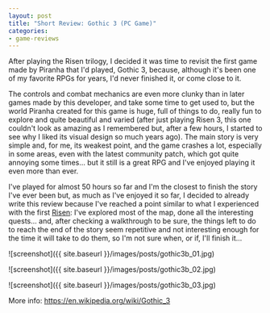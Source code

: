 ```yaml
---
layout: post
title: "Short Review: Gothic 3 (PC Game)"
categories:
- game-reviews
---
```


<p>After playing the Risen trilogy, I decided it was time to revisit the first game made by Piranha that I'd played, Gothic 3, because, although it's been one of my favorite RPGs for years, I'd never finished it, or come close to it.</p>
<p>The controls and combat mechanics are even more clunky than in later games made by this developer, and take some time to get used to, but the world Piranha created for this game is huge, full of things to do, really fun to explore and quite beautiful and varied (after just playing Risen 3, this one couldn't look as amazing as I remembered but, after a few hours, I started to see why I liked its visual design so much years ago). The main story is very simple and, for me, its weakest point, and the game crashes a lot, especially in some areas, even with the latest community patch, which got quite annoying some times... but it still is a great RPG and I've enjoyed playing it even more than ever.</p>
<p>I've played for almost 50 hours so far and I'm the closest to finish the story I've ever been but, as much as I've enjoyed it so far, I decided to already write this review because I've reached a point similar to what I experienced with the first <a href="http://blog.binarynonsense.com/2016/09/20/micro-review-risen-pc/">Risen</a>: I've explored most of the map, done all the interesting quests... and, after checking a walkthrough to be sure, the things left to do to reach the end of the story seem repetitive and not interesting enough for the time it will take to do them, so I'm not sure when, or if, I'll finish it...</p>


![screenshot]({{ site.baseurl }}/images/posts/gothic3b_01.jpg)


![screenshot]({{ site.baseurl }}/images/posts/gothic3b_02.jpg)


![screenshot]({{ site.baseurl }}/images/posts/gothic3b_03.jpg)


<p>More info: <a href="https://en.wikipedia.org/wiki/Gothic_3">https://en.wikipedia.org/wiki/Gothic_3</a></p>
